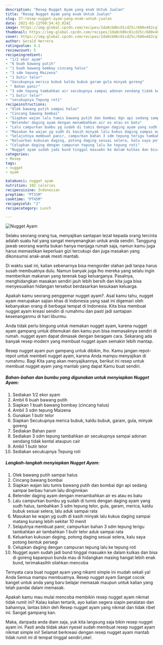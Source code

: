 ```yaml
---
description: "Resep Nugget Ayam yang enak Untuk Jualan"
title: "Resep Nugget Ayam yang enak Untuk Jualan"
slug: 57-resep-nugget-ayam-yang-enak-untuk-jualan
date: 2021-03-12T09:54:43.024Z
image: https://img-global.cpcdn.com/recipes/1da0cb0bc81cd25c/680x482cq70/nugget-ayam-foto-resep-utama.jpg
thumbnail: https://img-global.cpcdn.com/recipes/1da0cb0bc81cd25c/680x482cq70/nugget-ayam-foto-resep-utama.jpg
cover: https://img-global.cpcdn.com/recipes/1da0cb0bc81cd25c/680x482cq70/nugget-ayam-foto-resep-utama.jpg
author: Gerald Herrera
ratingvalue: 4.1
reviewcount: 5
recipeingredient:
- "1/2 ekor ayam"
- "6 buah bawang putih"
- "1 buah bawang bombay cincang halus"
- "3 sdm tepung Maizena"
- "1 butir telor"
- "Secukupnya merica bubuk kaldu bubuk garam gula minyak goreng"
- " Bahan panir"
- "3 sdm tepung tambahkan air secukupnya sampai adonan sendang tidak kental ataupun cair"
- "1 butir telor"
- "secukupnya Tepung roti"
recipeinstructions:
- "Olek bawang putih sampai halus"
- "Cincang bawang bombai"
- "Siapkan wajan lalu tumis bawang putih dan bombai dgn api sedang sampai berbau harum lalu dinginnkan"
- "Belender daging ayam dengan menambahkan air es atau es batu"
- "Lalu campurkan bumbu yg sudah di tumis dengan daging ayam yang sudh halus, tambahkan 3 sdm tepung telor, gula, garam, merica, kaldu bubuk sesuai selera, lalu aduk sampai rata"
- "Masukan ke wajan yg sudh di kasih minyak lalu kukus daging sampai matang kurang lebih sekitar 10 menit"
- "Selajutnya membuat panir, campurkan bahan 3 sdm tepung terigu tambahkan air tambahkan 1 butir telor aduk sampai rata"
- "Keluarkan kukusan daging, potong daging sesuai selera, kalu saya potong bentuk persegi"
- "Celupkan daging dengan campuran tepung lalu ke tepung roti"
- "Nugget ayam sudah jadi bund tinggal masuakn ke dalam kulkas dan bisa di goreng kapanpun bunda mau di hidangkan masing hangat lebih enak bund, terimakasihh silahkan mencoba"
categories:
- Resep
tags:
- nugget
- ayam

katakunci: nugget ayam 
nutrition: 102 calories
recipecuisine: Indonesian
preptime: "PT31M"
cooktime: "PT45M"
recipeyield: "2"
recipecategory: Lunch

---
```



![Nugget Ayam](https://img-global.cpcdn.com/recipes/1da0cb0bc81cd25c/680x482cq70/nugget-ayam-foto-resep-utama.jpg)

Selaku seorang orang tua, menyajikan santapan lezat kepada orang tercinta adalah suatu hal yang sangat menyenangkan untuk anda sendiri. Tanggung jawab seorang  wanita bukan hanya menjaga rumah saja, namun kamu juga harus memastikan keperluan gizi tercukupi dan juga masakan yang dikonsumsi anak-anak mesti mantab.

Di waktu  saat ini, kalian sebenarnya bisa mengorder olahan jadi tanpa harus susah membuatnya dulu. Namun banyak juga lho mereka yang selalu ingin memberikan makanan yang terenak bagi keluarganya. Pasalnya, menghidangkan masakan sendiri jauh lebih bersih dan kita juga bisa menyesuaikan hidangan tersebut berdasarkan kesukaan keluarga. 



Apakah kamu seorang penggemar nugget ayam?. Asal kamu tahu, nugget ayam merupakan sajian khas di Indonesia yang saat ini digemari oleh kebanyakan orang di berbagai tempat di Indonesia. Kita bisa membuat nugget ayam kreasi sendiri di rumahmu dan pasti jadi santapan kesenanganmu di hari liburmu.

Anda tidak perlu bingung untuk memakan nugget ayam, karena nugget ayam gampang untuk ditemukan dan kamu pun bisa memasaknya sendiri di rumah. nugget ayam dapat dimasak dengan beragam cara. Sekarang ada banyak resep modern yang membuat nugget ayam semakin lebih mantap.

Resep nugget ayam pun gampang untuk dibikin, lho. Kamu jangan repot-repot untuk membeli nugget ayam, karena Anda mampu menyajikan di rumahmu. Bagi Kita yang akan menyajikannya, berikut ini resep untuk membuat nugget ayam yang mantab yang dapat Kamu buat sendiri.

<!--inarticleads1-->

##### Bahan-bahan dan bumbu yang digunakan untuk menyiapkan Nugget Ayam:

1. Sediakan 1/2 ekor ayam
1. Ambil 6 buah bawang putih
1. Siapkan 1 buah bawang bombay (cincang halus)
1. Ambil 3 sdm tepung Maizena
1. Gunakan 1 butir telor
1. Siapkan Secukupnya merica bubuk, kaldu bubuk, garam, gula, minyak goreng
1. Sediakan  Bahan panir
1. Sediakan 3 sdm tepung tambahkan air secukupnya sampai adonan sendang tidak kental ataupun cair
1. Ambil 1 butir telor
1. Sediakan secukupnya Tepung roti




<!--inarticleads2-->

##### Langkah-langkah menyiapkan Nugget Ayam:

1. Olek bawang putih sampai halus
1. Cincang bawang bombai
1. Siapkan wajan lalu tumis bawang putih dan bombai dgn api sedang sampai berbau harum lalu dinginnkan
1. Belender daging ayam dengan menambahkan air es atau es batu
1. Lalu campurkan bumbu yg sudah di tumis dengan daging ayam yang sudh halus, tambahkan 3 sdm tepung telor, gula, garam, merica, kaldu bubuk sesuai selera, lalu aduk sampai rata
1. Masukan ke wajan yg sudh di kasih minyak lalu kukus daging sampai matang kurang lebih sekitar 10 menit
1. Selajutnya membuat panir, campurkan bahan 3 sdm tepung terigu tambahkan air tambahkan 1 butir telor aduk sampai rata
1. Keluarkan kukusan daging, potong daging sesuai selera, kalu saya potong bentuk persegi
1. Celupkan daging dengan campuran tepung lalu ke tepung roti
1. Nugget ayam sudah jadi bund tinggal masuakn ke dalam kulkas dan bisa di goreng kapanpun bunda mau di hidangkan masing hangat lebih enak bund, terimakasihh silahkan mencoba




Ternyata cara buat nugget ayam yang nikamt simple ini mudah sekali ya! Anda Semua mampu membuatnya. Resep nugget ayam Sangat cocok banget untuk anda yang baru belajar memasak maupun untuk kalian yang telah pandai dalam memasak.

Apakah kamu mau mulai mencoba membikin resep nugget ayam nikmat tidak rumit ini? Kalau kalian tertarik, ayo kalian segera siapin peralatan dan bahannya, lantas bikin deh Resep nugget ayam yang nikmat dan tidak ribet ini. Sangat gampang kan. 

Maka, daripada anda diam saja, yuk kita langsung saja bikin resep nugget ayam ini. Pasti anda tiidak akan nyesel sudah membuat resep nugget ayam nikmat simple ini! Selamat berkreasi dengan resep nugget ayam mantab tidak rumit ini di tempat tinggal sendiri,oke!.

